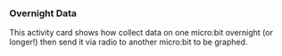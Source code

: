 ### Overnight Data

This activity card shows how collect data on one micro:bit overnight (or longer!) then send it via radio to another micro:bit to be graphed.
